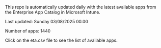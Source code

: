 This repo is automatically updated daily with the latest available apps from the Enterprise App Catalog in Microsoft Intune.

Last updated: Sunday 03/08/2025 00:00

Number of apps: 1440

Click on the eta.csv file to see the list of available apps.
